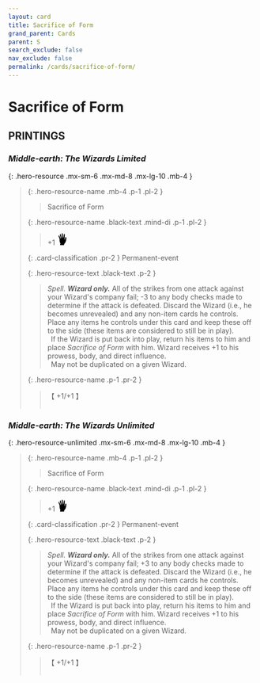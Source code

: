 ```yaml
---
layout: card
title: Sacrifice of Form
grand_parent: Cards
parent: S
search_exclude: false
nav_exclude: false
permalink: /cards/sacrifice-of-form/
---
```


# Sacrifice of Form


## PRINTINGS


### _Middle-earth: The Wizards Limited_

{: .hero-resource .mx-sm-6 .mx-md-8 .mx-lg-10 .mb-4 }
> {: .hero-resource-name .mb-4 .p-1 .pl-2 }
> > <div class="card-mp"></div>
> > <div class="card-name">Sacrifice of Form</div>
>
> {: .hero-resource-name .black-text .mind-di .p-1 .pl-2 }
> > +1 ![](/assets/images/di.svg)
>
> {: .card-classification .pr-2 }
> Permanent-event
>
> {: .hero-resource-text .black-text .p-2 }
> > _Spell._ _**Wizard only.**_ All of the strikes from one attack against your Wizard's company fail; -3 to any body checks made to determine if the attack is defeated. Discard the Wizard (i.e., he becomes unrevealed) and any non-item cards he controls. Place any items he controls under this card and keep these off to the side (these items are considered to still be in play). <br>&ensp;If the Wizard is put back into play, return his items to him and place _Sacrifice of Form_ with him. Wizard receives +1 to his prowess, body, and direct influence. <br>&ensp;May not be duplicated on a given Wizard. 
> 
> {: .hero-resource-name .p-1 .pr-2 }
> > <div class="card-shield">【 +1/+1 】</div>
> > <div class="card-corruption">&nbsp;</div>

### _Middle-earth: The Wizards Unlimited_

{: .hero-resource-unlimited .mx-sm-6 .mx-md-8 .mx-lg-10 .mb-4 }
> {: .hero-resource-name .mb-4 .p-1 .pl-2 }
> > <div class="card-mp"></div>
> > <div class="card-name">Sacrifice of Form</div>
>
> {: .hero-resource-name .black-text .mind-di .p-1 .pl-2 }
> > +1 ![](/assets/images/di.svg)
>
> {: .card-classification .pr-2 }
> Permanent-event
>
> {: .hero-resource-text .black-text .p-2 }
> > _Spell._ _**Wizard only.**_ All of the strikes from one attack against your Wizard's company fail; +3 to any body checks made to determine if the attack is defeated. Discard the Wizard (i.e., he becomes unrevealed) and any non-item cards he controls. Place any items he controls under this card and keep these off to the side (these items are considered to still be in play). <br>&ensp;If the Wizard is put back into play, return his items to him and place _Sacrifice of Form_ with him. Wizard receives +1 to his prowess, body, and direct influence. <br>&ensp;May not be duplicated on a given Wizard. 
> 
> {: .hero-resource-name .p-1 .pr-2 }
> > <div class="card-shield">【 +1/+1 】</div>
> > <div class="card-corruption">&nbsp;</div>
